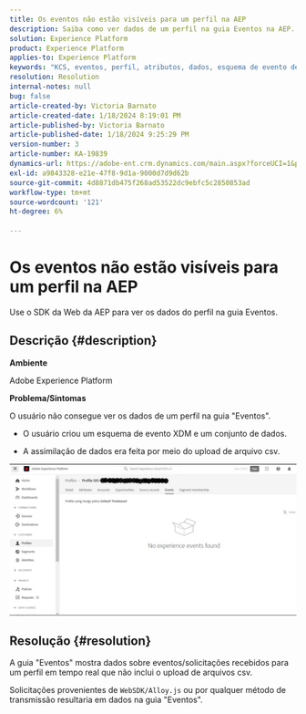 ```yaml
---
title: Os eventos não estão visíveis para um perfil na AEP
description: Saiba como ver dados de um perfil na guia Eventos na AEP.
solution: Experience Platform
product: Experience Platform
applies-to: Experience Platform
keywords: "KCS, eventos, perfil, atributos, dados, esquema de evento de experiência,"
resolution: Resolution
internal-notes: null
bug: false
article-created-by: Victoria Barnato
article-created-date: 1/18/2024 8:19:01 PM
article-published-by: Victoria Barnato
article-published-date: 1/18/2024 9:25:29 PM
version-number: 3
article-number: KA-19839
dynamics-url: https://adobe-ent.crm.dynamics.com/main.aspx?forceUCI=1&pagetype=entityrecord&etn=knowledgearticle&id=480094ce-3eb6-ee11-a569-6045bd006b25
exl-id: a9843328-e21e-47f8-9d1a-9000d7d9d62b
source-git-commit: 4d8871db475f268ad53522dc9ebfc5c2850853ad
workflow-type: tm+mt
source-wordcount: '121'
ht-degree: 6%

---
```


# Os eventos não estão visíveis para um perfil na AEP


Use o SDK da Web da AEP para ver os dados do perfil na guia Eventos.



## Descrição {#description}


<b>Ambiente</b>

Adobe Experience Platform

<b>Problema/Sintomas</b>

O usuário não consegue ver os dados de um perfil na guia &quot;Eventos&quot;.



- O usuário criou um esquema de evento XDM e um conjunto de dados.

- A assimilação de dados era feita por meio do upload de arquivo csv.



![](assets/___490094ce-3eb6-ee11-a569-6045bd006b25___.png)


## Resolução {#resolution}


A guia &quot;Eventos&quot; mostra dados sobre eventos/solicitações recebidos para um perfil em tempo real que não inclui o upload de arquivos csv.

Solicitações provenientes de `WebSDK/Alloy.js` ou por qualquer método de transmissão resultaria em dados na guia &quot;Eventos&quot;.
